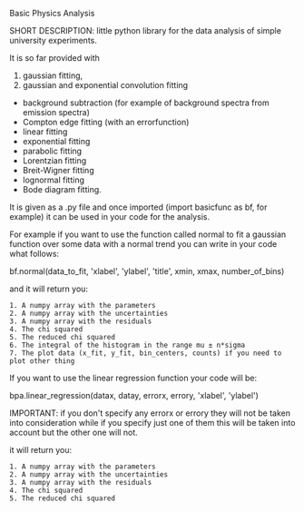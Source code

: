 Basic Physics Analysis

SHORT DESCRIPTION: little python library for the data analysis of simple university experiments. 

It is so far provided with 
  1. gaussian fitting,
  2. gaussian and exponential convolution fitting
  - background subtraction (for example of background spectra from emission spectra)
  - Compton edge fitting (with an errorfunction)
  - linear fitting
  - exponential fitting
  - parabolic fitting
  - Lorentzian fitting
  - Breit-Wigner fitting
  - lognormal fitting
  - Bode diagram fitting.

It is given as a .py file and once imported (import basicfunc as bf, for example) it can be used in your code for the analysis.

For example if you want to use the function called normal to fit a gaussian function over some data with a normal trend you can write in your code what follows: 

  bf.normal(data_to_fit, 'xlabel', 'ylabel', 'title', xmin, xmax, number_of_bins) 
  
  and it will return you:
  
    1. A numpy array with the parameters
    2. A numpy array with the uncertainties
    3. A numpy array with the residuals
    4. The chi squared 
    5. The reduced chi squared
    6. The integral of the histogram in the range mu ± n*sigma
    7. The plot data (x_fit, y_fit, bin_centers, counts) if you need to plot other thing

If you want to use the linear regression function your code will be:

  bpa.linear_regression(datax, datay, errorx, errory, 'xlabel', 'ylabel')
  
  IMPORTANT: if you don't specify any errorx or errory they will not be taken into consideration while if you specify just one of them this will be taken into account but the other one will not.
  
  it will return you:
  
    1. A numpy array with the parameters
    2. A numpy array with the uncertainties
    3. A numpy array with the residuals
    4. The chi squared
    5. The reduced chi squared
    
